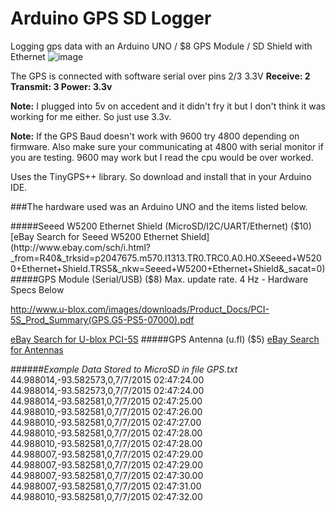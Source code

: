 # Arduino GPS SD Logger
Logging gps data with an Arduino UNO / $8 GPS Module / SD Shield with Ethernet
![image](http://consultingjoe.com/includes/images/arduino_gps_logger.jpg)

The GPS is connected with software serial over pins 2/3 3.3V
**Receive: 2
Transmit: 3 Power: 3.3v**

**Note:** I plugged into 5v on accedent and it didn't fry it but I don't think it was working for me either. So just use 3.3v.

**Note:** If the GPS Baud doesn't work with 9600 try 4800 depending on firmware. Also make sure your communicating at 4800 with serial monitor if you are testing. 9600 may work but I read the cpu would be over worked.


Uses the TinyGPS++ library. So download and install that in your Arduino IDE.

###The hardware used was an Arduino UNO and the items listed below.

#####Seeed W5200 Ethernet Shield (MicroSD/I2C/UART/Ethernet) ($10)
[eBay Search for Seeed W5200 Ethernet Shield](http://www.ebay.com/sch/i.html?_from=R40&_trksid=p2047675.m570.l1313.TR0.TRC0.A0.H0.XSeeed+W5200+Ethernet+Shield.TRS5&_nkw=Seeed+W5200+Ethernet+Shield&_sacat=0)
#####GPS Module (Serial/USB) ($8)
Max. update rate. 4 Hz - Hardware Specs Below

http://www.u-blox.com/images/downloads/Product_Docs/PCI-5S_Prod_Summary(GPS.G5-PS5-07000).pdf

[eBay Search for U-blox PCI-5S](http://www.ebay.com/sch/i.html?_from=R40&_trksid=p2050601.m570.l1313.TR0.TRC0.H0.XU-blox+PCI-5S.TRS0&_nkw=U-blox+PCI-5S&_sacat=0)
#####GPS Antenna (u.fl) ($5)
[eBay Search for Antennas](http://www.ebay.com/sch/i.html?_odkw=u-blox+gps+pci-5s&_sop=15&_osacat=0&_from=R40&_trksid=p2045573.m570.l1313.TR0.TRC0.H0.Xgps+antenna+u.fl&_nkw=gps+antenna+u.fl&_sacat=0)

######*Example Data Stored to MicroSD in file GPS.txt*
	44.988014,-93.582573,0,7/7/2015 02:47:24.00
	44.988014,-93.582573,0,7/7/2015 02:47:24.00
	44.988014,-93.582581,0,7/7/2015 02:47:25.00
	44.988010,-93.582581,0,7/7/2015 02:47:26.00
	44.988010,-93.582581,0,7/7/2015 02:47:27.00
	44.988010,-93.582581,0,7/7/2015 02:47:28.00
	44.988010,-93.582581,0,7/7/2015 02:47:28.00
	44.988007,-93.582581,0,7/7/2015 02:47:29.00
	44.988007,-93.582581,0,7/7/2015 02:47:29.00
	44.988007,-93.582581,0,7/7/2015 02:47:30.00
	44.988007,-93.582581,0,7/7/2015 02:47:31.00
	44.988010,-93.582581,0,7/7/2015 02:47:32.00

